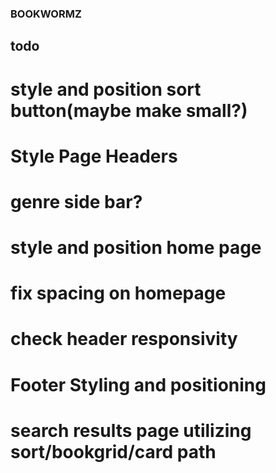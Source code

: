 ### BOOKWORMZ

## todo

# style and position sort button(maybe make small?)

# Style Page Headers

# genre side bar?

# style and position home page

# fix spacing on homepage

# check header responsivity

# Footer Styling and positioning

# search results page utilizing sort/bookgrid/card path

